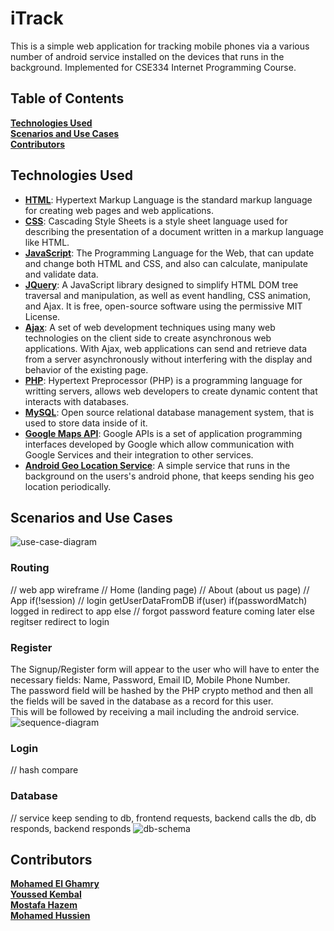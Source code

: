# iTrack
This is a simple web application for tracking mobile phones via a various number of android service installed on the devices that runs in the background. Implemented for CSE334 Internet Programming Course.

## Table of Contents
**[Technologies Used](#technologies-used)**<br>
**[Scenarios and Use Cases](#scenarios-and-use-cases)**<br>
**[Contributors](#contributors)**<br>

## Technologies Used
- [**HTML**](https://en.wikipedia.org/wiki/HTML): Hypertext Markup Language is the standard markup language for creating web pages and web applications.
- [**CSS**](https://en.wikipedia.org/wiki/Cascading_Style_Sheets): Cascading Style Sheets is a style sheet language used for describing the presentation of a document written in a markup language like HTML. 
- [**JavaScript**](https://en.wikipedia.org/wiki/JavaScript): The Programming Language for the Web, that can update and change both HTML and CSS, and also can calculate, manipulate and validate data.
- [**JQuery**](https://en.wikipedia.org/wiki/JQuery): A JavaScript library designed to simplify HTML DOM tree traversal and manipulation, as well as event handling, CSS animation, and Ajax. It is free, open-source software using the permissive MIT License.
- [**Ajax**](https://en.wikipedia.org/wiki/Ajax_(programming)): A set of web development techniques using many web technologies on the client side to create asynchronous web applications. With Ajax, web applications can send and retrieve data from a server asynchronously without interfering with the display and behavior of the existing page.
- [**PHP**](https://en.wikipedia.org/wiki/PHP): Hypertext Preprocessor (PHP) is a programming language for writting servers, allows web developers to create dynamic content that interacts with databases.
- [**MySQL**](https://en.wikipedia.org/wiki/MySQL): Open source relational database management system, that is used to store data inside of it.
- [**Google Maps API**](https://developers.google.com/maps/documentation/): Google APIs is a set of application programming interfaces developed by Google which allow communication with Google Services and their integration to other services.
- [**Android Geo Location Service**](http://to.be.deployed): A simple service that runs in the background on the users's android phone, that keeps sending his geo location periodically.

## Scenarios and Use Cases
![use-case-diagram](https://user-images.githubusercontent.com/25902120/54239921-4aa5d800-4525-11e9-934a-d4dfb02f3522.jpeg)

### Routing
// web app wireframe
// Home (landing page)
// About (about us page)
// App
    if(!session)
        // login
        getUserDataFromDB
        if(user)
            if(passwordMatch)
                logged in
                redirect to app
            else
                // forgot password feature coming later
    else
        regitser
        redirect to login
        

### Register
The Signup/Register form will appear to the user who will have to enter the necessary fields: Name, Password, Email ID, Mobile Phone Number.<br>
The password field will be hashed by the PHP crypto method and then all the fields will be saved in the database as a record for this user.<br>
This will be followed by receiving a mail including the android service.<br>
![sequence-diagram](https://user-images.githubusercontent.com/25902120/54239924-4b3e6e80-4525-11e9-81ac-60039cef796d.jpeg)

### Login
// hash compare

### Database
// service keep sending to db, frontend requests, backend calls the db, db responds, backend responds
![db-schema](https://user-images.githubusercontent.com/25902120/54239922-4b3e6e80-4525-11e9-8865-4d3060da13cb.jpeg)

## Contributors
[**Mohamed El Ghamry**](https://github.com/Ghamry0x1)<br>
[**Youssed Kembal**](https://github.com/Ghamry0x1)<br>
[**Mostafa Hazem**](https://github.com/mostafa172)<br>
[**Mohamed Hussien**](https://github.com/mohamedhussein98)<br>